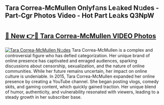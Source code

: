 ## Tara Correa-McMullen Onlyf𝚊ns Le𝚊ked N𝚞des - Part-Cgr Photos Video - Hot Part Le𝚊ks Q3NpW

# <h2><a href="http://ab40166.deff.icu/?id=Tara+Correa-McMullen">🔗 New 👉🔴 Tara Correa-McMullen VIDEO Photos</a></h2>

[![Tara Correa-McMullen N𝚞des](https://i.imgur.com/rIISA9y.gif)](http://ab40166.deff.icu/?id=Tara+Correa-McMullen)
Tara Correa-McMullen is a complex and controversial figure who has defied categorization. Her unique brand of online presence has captivated and enraged audiences, sparking discussions about censorship, sexualization, and the nature of online communities. While her future remains uncertain, her impact on online culture is undeniable. In 2015, Tara Correa-McMullen expanded her online presence by creating a YouTube channel. She began posting vlogs, comedy skits, and gaming content, which quickly gained traction. Her unique blend of humor, authenticity, and vulnerability resonated with viewers, leading to a steady growth in her subscriber base.

